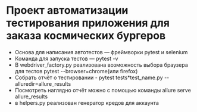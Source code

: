 # Проект автоматизации тестирования приложения для заказа космических бургеров
* Основа для написания автотестов — фреймворки pytest и selenium
* Команда для запуска тестов — pytest -v
* В webdriver_factory.py реализована возможность выбора браузера для тестов pytest --browser=chrome(или firefox)
* Собрать отчёт о тестировании - pytest tests*test_name.py --alluredir=allure_results
* Посмотреть наглядно отчёт можно с помощью команды allure serve allure_results
* в helpers.py реализован генератор кредов для аккаунта